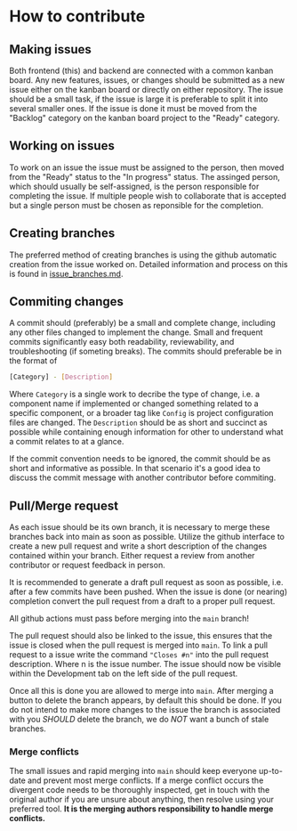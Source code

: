 # How to contribute

## Making issues

Both frontend (this) and backend are connected with a common kanban board. Any new features, issues, or changes should be submitted as a new issue either on the kanban board or directly on either repository. The issue should be a small task, if the issue is large it is preferable to split it into several smaller ones. If the issue is done it must be moved from the "Backlog" category on the kanban board project to the "Ready" category.

## Working on issues

To work on an issue the issue must be assigned to the person, then moved from the "Ready" status to the "In progress" status. The assinged person, which should usually be self-assigned, is the person responsible for completing the issue. If multiple people wish to collaborate that is accepted but a single person must be chosen as reponsible for the completion.

## Creating branches

The preferred method of creating branches is using the github automatic creation from the issue worked on. Detailed information and process on this is found in [issue_branches.md](./issue_branches.md).

## Commiting changes

A commit should (preferably) be a small and complete change, including any other files changed to implement the change. Small and frequent commits significantly easy both readability, reviewability, and troubleshooting (if someting breaks). The commits should preferable be in the format of 
```bash
[Category] - [Description]
```

Where `Category` is a single work to decribe the type of change, i.e. a component name if implemented or changed something related to a specific component, or a broader tag like `Config` is project configuration files are changed. The `Description` should be as short and succinct as possible while containing enough information for other to understand what a commit relates to at a glance.

If the commit convention needs to be ignored, the commit should be as short and informative as possible. In that scenario it's a good idea to discuss the commit message with another contributor before commiting.

## Pull/Merge request

As each issue should be its own branch, it is necessary to merge these branches back into main as soon as possible. Utilize the github interface to create a new pull request and write a short description of the changes contained within your branch. Either request a review from another contributor or request feedback in person.

It is recommended to generate a draft pull request as soon as possible, i.e. after a few commits have been pushed. When the issue is done (or nearing) completion convert the pull request from a draft to a proper pull request.

All github actions must pass before merging into the `main` branch!

The pull request should also be linked to the issue, this ensures that the issue is closed when the pull request is merged into `main`. To link a pull request to a issue write the command `"Closes #n"` into the pull request description. Where n is the issue number. The issue should now be visible within the Development tab on the left side of the pull request.

Once all this is done you are allowed to merge into `main`. After merging a button to delete the branch appears, by default this should be done. If you do not intend to make more changes to the issue the branch is associated with you *SHOULD* delete the branch, we do *NOT* want a bunch of stale branches.

### Merge conflicts

The small issues and rapid merging into `main` should keep everyone up-to-date and prevent most merge conflicts. If a merge conflict occurs the divergent code needs to be thoroughly inspected, get in touch with the original author if you are unsure about anything, then resolve using your preferred tool. **It is the merging authors responsibility to handle merge conflicts.**
